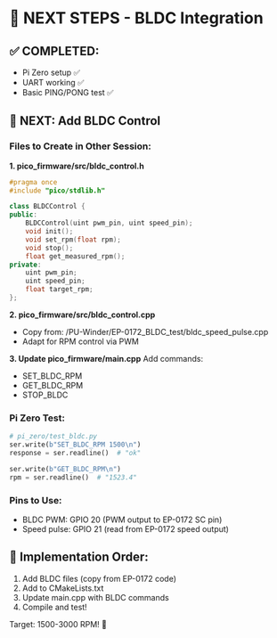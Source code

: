 # 🚀 NEXT STEPS - BLDC Integration

## ✅ COMPLETED:
- Pi Zero setup ✅
- UART working ✅  
- Basic PING/PONG test ✅

## 🎯 NEXT: Add BLDC Control

### Files to Create in Other Session:

**1. pico_firmware/src/bldc_control.h**
```cpp
#pragma once
#include "pico/stdlib.h"

class BLDCControl {
public:
    BLDCControl(uint pwm_pin, uint speed_pin);
    void init();
    void set_rpm(float rpm);
    void stop();
    float get_measured_rpm();
private:
    uint pwm_pin;
    uint speed_pin;
    float target_rpm;
};
```

**2. pico_firmware/src/bldc_control.cpp**
- Copy from: /PU-Winder/EP-0172_BLDC_test/bldc_speed_pulse.cpp
- Adapt for RPM control via PWM

**3. Update pico_firmware/main.cpp**
Add commands:
- SET_BLDC_RPM <rpm>
- GET_BLDC_RPM
- STOP_BLDC

### Pi Zero Test:
```python
# pi_zero/test_bldc.py
ser.write(b"SET_BLDC_RPM 1500\n")
response = ser.readline()  # "ok"

ser.write(b"GET_BLDC_RPM\n") 
rpm = ser.readline()  # "1523.4"
```

### Pins to Use:
- BLDC PWM: GPIO 20 (PWM output to EP-0172 SC pin)
- Speed pulse: GPIO 21 (read from EP-0172 speed output)

## 🔧 Implementation Order:
1. Add BLDC files (copy from EP-0172 code)
2. Add to CMakeLists.txt
3. Update main.cpp with BLDC commands
4. Compile and test!

Target: 1500-3000 RPM! 🚀
